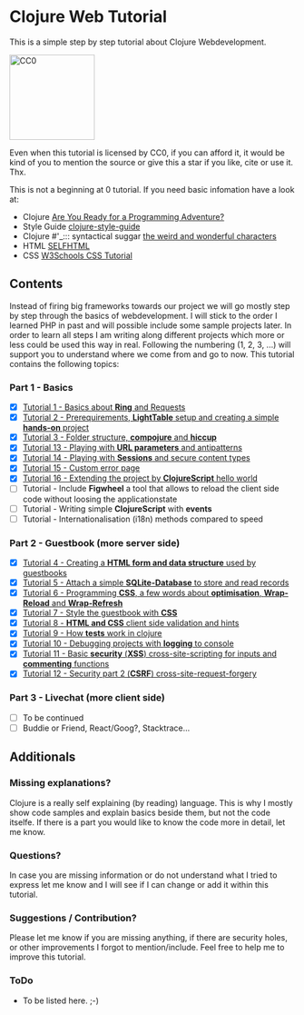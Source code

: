 # Clojure Web Tutorial
This is a simple step by step tutorial about Clojure Webdevelopment.

<img alt="CC0" src="http://mirrors.creativecommons.org/presskit/buttons/88x31/png/cc-zero.png" width="150px">

Even when this tutorial is licensed by CC0, if you can afford it, it would be kind of you to mention the source or give this a star if you like, cite or use it. Thx.

This is not a beginning at 0 tutorial. If you need basic infomation have a look at:
- Clojure [Are You Ready for a Programming Adventure?](http://www.braveclojure.com/)
- Style Guide [clojure-style-guide](https://github.com/bbatsov/clojure-style-guide)
- Clojure #'_::: syntactical suggar [the weird and wonderful characters](https://yobriefca.se/blog/2014/05/19/the-weird-and-wonderful-characters-of-clojure/)
- HTML [SELFHTML](https://wiki.selfhtml.org/)
- CSS [W3Schools CSS Tutorial](http://www.w3schools.com/css/default.asp)

## Contents
Instead of firing big frameworks towards our project we will go mostly step by step through the basics of webdevelopment. I will stick to the order I learned PHP in past and will possible include some sample projects later.
In order to learn all steps I am writing along different projects which more or less could be used this way in real. Following the numbering (1, 2, 3, ...) will support you to understand where we come from and go to now.
This tutorial contains the following topics:

### Part 1 - Basics
- [x] [Tutorial 1 - Basics about **Ring** and Requests](/tutorial1/)
- [x] [Tutorial 2 - Prerequirements, **LightTable** setup and creating a simple **hands-on** project](/tutorial2/)
- [x] [Tutorial 3 - Folder structure, **compojure** and **hiccup**](/tutorial3/)
- [x] [Tutorial 13 - Playing with **URL parameters** and antipatterns](/tutorial13/)
- [x] [Tutorial 14 - Playing with **Sessions** and secure content types](/tutorial14/)
- [x] [Tutorial 15 - Custom error page](/tutorial15/)
- [x] [Tutorial 16 - Extending the project by **ClojureScript** hello world](/tutorial16)
- [ ] Tutorial  - Include **Figwheel** a tool that allows to reload the client side code without loosing the applicationstate
- [ ] Tutorial  - Writing simple **ClojureScript** with **events**
- [ ] Tutorial  - Internationalisation (i18n) methods compared to speed

### Part 2 - Guestbook (more server side)
- [x] [Tutorial 4 - Creating a **HTML form and data structure** used by guestbooks](/tutorial4/)
- [x] [Tutorial 5 - Attach a simple **SQLite-Database** to store and read records](/tutorial5/)
- [x] [Tutorial 6 - Programming **CSS**, a few words about **optimisation**, **Wrap-Reload** and **Wrap-Refresh**](/tutorial6/)
- [x] [Tutorial 7 - Style the guestbook with **CSS**](/tutorial7/)
- [x] [Tutorial 8 - **HTML and CSS** client side validation and hints](/tutorial8/)
- [x] [Tutorial 9 - How **tests** work in clojure](/tutorial9/)
- [x] [Tutorial 10 - Debugging projects with **logging** to console](/tutorial10/)
- [x] [Tutorial 11 - Basic **security** (**XSS**) cross-site-scripting for inputs and **commenting** functions](/tutorial11/)
- [x] [Tutorial 12 - Security part 2 (**CSRF**) cross-site-request-forgery](/tutorial12/)

### Part 3 - Livechat (more client side)
- [ ] To be continued
- [ ] Buddie or Friend, React/Goog?, Stacktrace...

## Additionals
### Missing explanations?
Clojure is a really self explaining (by reading) language. This is why I mostly show code samples and explain basics beside them, but not the code itselfe. If there is a part you would like to know the code more in detail, let me know.

### Questions?
In case you are missing information or do not understand what I tried to express let me know and I will see if I can change or add it within this tutorial.

### Suggestions / Contribution?
Please let me know if you are missing anything, if there are security holes, or other improvements I forgot to mention/include. Feel free to help me to improve this tutorial.

### ToDo
- To be listed here. ;-)
